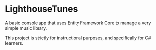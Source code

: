# LighthouseTunes
A basic console app that uses Entity Framework Core to manage a very simple music library. 

This project is strictly for instructional purposes, and specifically for C# learners.
